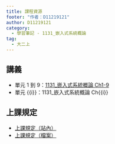 ```yaml
---
title: 課程資源
footer: "作者：D11219121"
author: D11219121
category:
  - 學習筆記 - 1131_嵌入式系統概論
tag:
  - 大二上
---
```


## 講義

<ul>
  <li>
    單元 1 到 9：<a href="/studing/embedded-system/resource/1131_嵌入式系統概論%20Ch1-9.pdf" target="_blank">1131_嵌入式系統概論 Ch1-9</a>
  </li>
  <span v-for="i in 9">
    <li>
      單元 {{i}}：<a :href="'/studing/embedded-system/resource/1131_嵌入式系統概論%20Ch' + i + '.pdf'" target="_blank">1131_嵌入式系統概論 Ch{{i}}</a>
    </li>
  </span>
</ul>

## 上課規定

- [上課規定（站內）](./intro)
- [上課規定（檔案）](/studing/embedded-system/resource/上課規定.docx)

